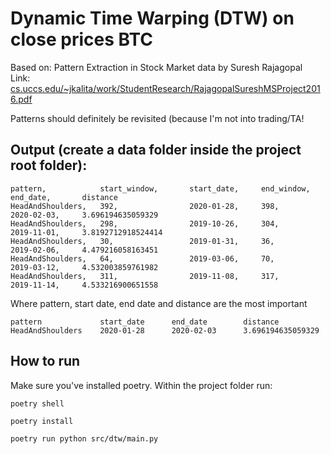 # Dynamic Time Warping (DTW) on close prices BTC

Based on: Pattern Extraction in Stock Market data by Suresh Rajagopal  
Link: [cs.uccs.edu/~jkalita/work/StudentResearch/RajagopalSureshMSProject2016.pdf](cs.uccs.edu/~jkalita/work/StudentResearch/RajagopalSureshMSProject2016.pdf)

Patterns should definitely be revisited (because I'm not into trading/TA!

## Output (create a data folder inside the project root folder):

```
pattern,            start_window,       start_date,     end_window,     end_date,       distance
HeadAndShoulders,   392,                2020-01-28,     398,            2020-02-03,     3.696194635059329
HeadAndShoulders,   298,                2019-10-26,     304,            2019-11-01,     3.8192712918524414
HeadAndShoulders,   30,                 2019-01-31,     36,             2019-02-06,     4.479216058163451
HeadAndShoulders,   64,                 2019-03-06,     70,             2019-03-12,     4.532003859761982
HeadAndShoulders,   311,                2019-11-08,     317,            2019-11-14,     4.533216900651558
```

Where pattern, start date, end date and distance are the most important

```
pattern             start_date      end_date        distance
HeadAndShoulders    2020-01-28      2020-02-03      3.696194635059329
```


## How to run
Make sure you've installed poetry. Within the project folder run:

```
poetry shell
```

```
poetry install
```

```
poetry run python src/dtw/main.py
```
